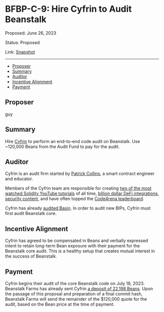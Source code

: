 # BFBP-C-9: Hire Cyfrin to Audit Beanstalk

Proposed: June 26, 2023

Status: Proposed

Link: [Snapshot](https://snapshot.org/#/beanstalkfarmsbudget.eth/proposal/0xba995682016736af8bfb8cc4a25adec8a46fdc1c09374e0d02af84483954f44a)

---

- [Proposer](#proposer)
- [Summary](#summary)
- [Auditor](#auditor)
- [Incentive Alignment](#incentive-alignment)
- [Payment](#payment)

## Proposer

guy

## Summary

Hire [Cyfrin](https://www.cyfrin.io/) to perform an end-to-end code audit on Beanstalk. Use ~120,000 Beans from the Audit Fund to pay for the audit.

## Auditor

Cyfrin is an audit firm started by [Patrick Collins](https://twitter.com/PatrickAlphaC), a smart contract engineer and educator.

Members of the Cyfrin team are responsible for creating [two of the most watched Solidity YouTube tutorials](https://www.youtube.com/watch?v=gyMwXuJrbJQ) of all time, [billion dollar DeFi integrations](https://compound.finance/governance/proposals/119), [security content](https://www.youtube.com/watch?v=TmZ8gH-toX0), and have often topped the [Code4rena leaderboard](https://code4rena.com/leaderboard).

Cyfrin has already [audited Basin](https://arweave.net/usT3ClfjHwpX32OXnh5De1aH79csX1PMoXJCghXBaps). In order to audit new BIPs, Cyfrin must first audit Beanstalk core.

## Incentive Alignment

Cyfrin has agreed to be compensated in Beans and verbally expressed intent to retain long-term Bean exposure with their payment for the Beanstalk core audit. This is a healthy setup that creates mutual interest in the success of Beanstalk.

## Payment

Cyfrin begins their audit of the core Beanstalk code on July 18, 2023. Beanstalk Farms has already sent Cyfrin [a deposit of 22,198 Beans](https://etherscan.io/tx/0x511081a8b920466f74741e3270ac9f02d8addf696fb09566ef092a851cbe67ce). Upon the passage of this proposal and preparation of a final commit hash, Beanstalk Farms will send the remainder of the $120,000 quote for the audit, based on the Bean price at the time of payment.
